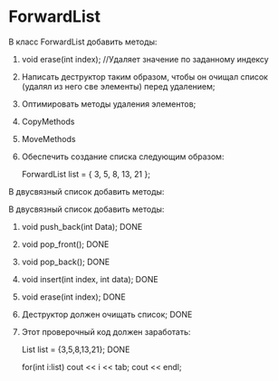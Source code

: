 # ForwardList

В класс ForwardList добавить методы:

1. void erase(int index);		//Удаляет значение по заданному индексу
2. Написать деструктор таким образом, чтобы он очищал список (удалял из него све элементы) перед удалением;
3. Оптимировать методы удаления элементов;
4. CopyMethods
5. MoveMethods
6. Обеспечить создание списка следующим образом:

	ForwardList list = { 3, 5, 8, 13, 21 };
	
В двусвязный список добавить методы:

В двусвязный список добавить методы:

1. void push_back(int Data); DONE
2. void pop_front(); DONE
3. void pop_back(); DONE
4. void insert(int index, int data); DONE
5. void erase(int index); DONE
6. Деструктор должен очищать список; DONE
7. Этот проверочный код должен заработать:

	List list = {3,5,8,13,21}; DONE
	
	for(int i:list)
		cout << i << tab;
	cout << endl;
  
